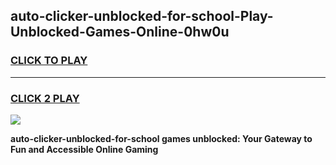 
## auto-clicker-unblocked-for-school-Play-Unblocked-Games-Online-0hw0u
<h3>
<a href="https://premium76.site?title=auto-clicker-unblocked-for-school&ref=25A">CLICK TO PLAY</a></h3>
<hr>

<h3>
<a href="https://premium76.site?title=auto-clicker-unblocked-for-school&ref=25A">CLICK 2 PLAY</a>
  
</h3>

<a href="https://premium76.site?title=auto-clicker-unblocked-for-school&ref=25A"><img src="https://clearcache.store/games.png"></a>


**auto-clicker-unblocked-for-school games unblocked: Your Gateway to Fun and Accessible Online Gaming**
